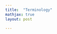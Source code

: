 ```yaml
---
title:  "Terminology"
mathjax: true
layout: post

---
```


 <a href="https://alierenkayhanbouncet.blogspot.com/2020/10/terminology.html"> </a>

